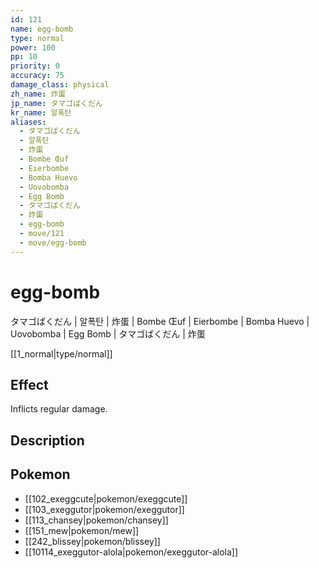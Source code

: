 ```yaml
---
id: 121
name: egg-bomb
type: normal
power: 100
pp: 10
priority: 0
accuracy: 75
damage_class: physical
zh_name: 炸蛋
jp_name: タマゴばくだん
kr_name: 알폭탄
aliases:
  - タマゴばくだん
  - 알폭탄
  - 炸蛋
  - Bombe Œuf
  - Eierbombe
  - Bomba Huevo
  - Uovobomba
  - Egg Bomb
  - タマゴばくだん
  - 炸蛋
  - egg-bomb
  - move/121
  - move/egg-bomb
---
```

# egg-bomb
    
タマゴばくだん | 알폭탄 | 炸蛋 | Bombe Œuf | Eierbombe | Bomba Huevo | Uovobomba | Egg Bomb | タマゴばくだん | 炸蛋

[[1_normal|type/normal]]

## Effect

Inflicts regular damage.

## Description



## Pokemon

- [[102_exeggcute|pokemon/exeggcute]]
- [[103_exeggutor|pokemon/exeggutor]]
- [[113_chansey|pokemon/chansey]]
- [[151_mew|pokemon/mew]]
- [[242_blissey|pokemon/blissey]]
- [[10114_exeggutor-alola|pokemon/exeggutor-alola]]

